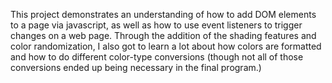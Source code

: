 This project demonstrates an understanding of how to add DOM elements to a page via javascript, as well
as how to use event listeners to trigger changes on a web page.
Through the addition of the shading features and color randomization, I also got to learn a lot about how
colors are formatted and how to do different color-type conversions (though not all of those conversions ended 
up being necessary in the final program.)